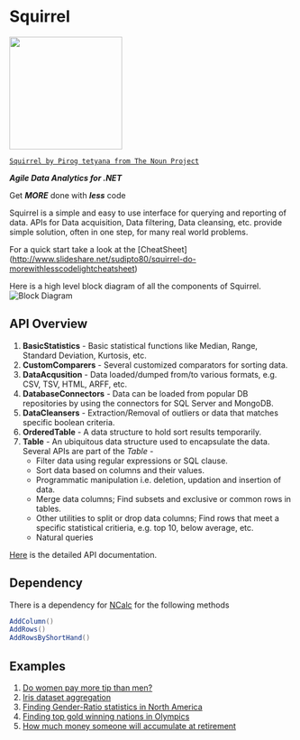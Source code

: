 
Squirrel
======== 

<img src="http://gifyu.com/images/T-Shirt.png" border="0" height="200" width="200">
<!--<a href="Squirrel"><img src="https://raw.github.com/sudipto80/Squirrel/newb/img/icon_26718.png" align="left" t="100" width="100" ></a>-->

[`Squirrel by Pirog tetyana from The Noun Project`](https://raw.github.com/sudipto80/Squirrel/newb/img/license.txt)

***Agile Data Analytics for .NET***

Get ***MORE*** done with ***less*** code

Squirrel is a simple and easy to use interface for querying and reporting of data. APIs for Data acquisition, Data filtering, Data cleansing, etc. provide simple solution, often in one step, for many real world problems. 

For a quick start take a look at the [CheatSheet] (http://www.slideshare.net/sudipto80/squirrel-do-morewithlesscodelightcheatsheet)


Here is a high level block diagram of all the components of Squirrel.
![Block Diagram](http://gifyu.com/images/blocks.png "High Level Block Diagram")

API Overview
------------

1. **BasicStatistics** - Basic statistical functions like Median, Range, Standard Deviation, Kurtosis, etc.
2. **CustomComparers** - Several customized comparators for sorting data.
3. **DataAcqusition** - Data loaded/dumped from/to various formats, e.g. CSV, TSV, HTML, ARFF, etc.
4. **DatabaseConnectors** - Data can be loaded from popular DB repositories by using the connectors for SQL Server and MongoDB.
5. **DataCleansers** - Extraction/Removal of outliers or data that matches specific boolean criteria.
6. **OrderedTable** - A data structure to hold sort results temporarily.
7. **Table** - An ubiquitous data structure used to encapsulate the data. Several APIs are part of the *Table* -
   * Filter data using regular expressions or SQL clause.
   * Sort data based on columns and their values.
   * Programmatic manipulation i.e. deletion, updation and insertion of data.
   * Merge data columns; Find subsets and exclusive or common rows in tables.
   * Other utilities to split or drop data columns; Find rows that meet a specific statistical critieria, e.g. top 10, below average, etc.
   * Natural queries

[Here](https://raw.github.com/sudipto80/Squirrel/newb/doc/TableAPI.chm) is the detailed API documentation.

Dependency
----------

There is a dependency for [NCalc](https://ncalc.codeplex.com/) for the following methods 
```csharp
AddColumn() 
AddRows()
AddRowsByShortHand()
``` 
Examples
--------

1. [Do women pay more tip than men?](https://github.com/sudipto80/Squirrel/blob/master/ScreenCastDemos/example-01.md)
2. [Iris dataset aggregation](https://github.com/sudipto80/Squirrel/blob/master/ScreenCastDemos/example-02.md)
3. [Finding Gender-Ratio statistics in North America](https://github.com/sudipto80/Squirrel/blob/master/ScreenCastDemos/example-03.md)
4. [Finding top gold winning nations in Olympics](https://github.com/sudipto80/Squirrel/blob/master/ScreenCastDemos/example-04.md)
5. [How much money someone will accumulate at retirement](https://github.com/sudipto80/Squirrel/blob/master/ScreenCastDemos/example-05.md)

